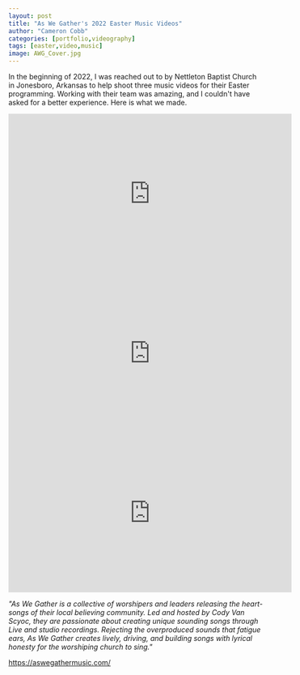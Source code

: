 ```yaml
---
layout: post
title: "As We Gather's 2022 Easter Music Videos"
author: "Cameron Cobb"
categories: [portfolio,videography]
tags: [easter,video,music]
image: AWG_Cover.jpg
---
```



In the beginning of 2022, I was reached out to by Nettleton Baptist Church in Jonesboro, Arkansas to help shoot three music videos for their Easter programming. Working with their team was amazing, and I couldn't have asked for a better experience. Here is what we made.

<div style="text-align: center" >
<iframe width="560" height="315" src="https://www.youtube.com/embed/A-52D3Qi0XM?controls=0" title="YouTube video player" frameborder="0" allow="accelerometer; autoplay; clipboard-write; encrypted-media; gyroscope; picture-in-picture; web-share" allowfullscreen></iframe>

<iframe width="560" height="315" src="https://www.youtube.com/embed/sUmuD5KNiew?controls=0" title="YouTube video player" frameborder="0" allow="accelerometer; autoplay; clipboard-write; encrypted-media; gyroscope; picture-in-picture; web-share" allowfullscreen></iframe>

<iframe width="560" height="315" src="https://www.youtube.com/embed/GfR3aD5Dk9Q?controls=0" title="YouTube video player" frameborder="0" allow="accelerometer; autoplay; clipboard-write; encrypted-media; gyroscope; picture-in-picture; web-share" allowfullscreen></iframe>
</div>

*"As We Gather is a collective of worshipers and leaders releasing the heart-songs of their local believing community. Led and hosted by Cody Van Scyoc, they are passionate about creating unique sounding songs through Live and studio recordings. Rejecting the overproduced sounds that fatigue ears, As We Gather creates lively, driving, and building songs with lyrical honesty for the worshiping church to sing."*


<a href="https://aswegathermusic.com/" class="text-danger" target="_blank">https://aswegathermusic.com/</a>
